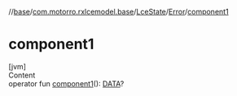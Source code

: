 //[base](../../../index.md)/[com.motorro.rxlcemodel.base](../../index.md)/[LceState](../index.md)/[Error](index.md)/[component1](component1.md)



# component1  
[jvm]  
Content  
operator fun [component1](component1.md)(): [DATA](index.md)?  



